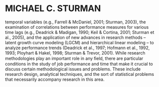 # MICHAEL C. STURMAN

temporal variables (e.g., Farrell & McDaniel, 2001; Sturman, 2003), the examination of correlations between performance measures for various time lags (e.g., Deadrick & Madigan, 1990; Keil & Cortina, 2001; Sturman et al., 2005), and the application of new advances in research methods – latent growth curve modeling (LGCM) and hierarchical linear modeling – to analyze performance trends (Deadrick et al., 1997; Hofmann et al., 1992, 1993; Ployhart & Hakel, 1998; Sturman & Trevor, 2001). While research methodologies play an important role in any ﬁeld, there are particular conditions in the study of job performance and time that make it crucial to discuss certain methodological issues and problems. These include research design, analytical techniques, and the sort of statistical problems that necessarily accompany research in this area.